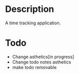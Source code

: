 # Description
A time tracking application.

# Todo
 * Change asthetics[in progress]
 * Change todo notes asthetics
 * make todo removable

